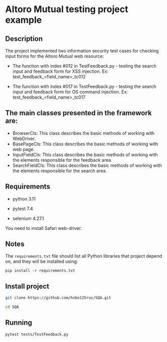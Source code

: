 # Altoro Mutual testing project example

## Description

The project implemented two information security test cases for checking input forms for the Altoro Mutual web resource:

* The function with index #012 in TestFeedback.py - testing the search input and feedback form for XSS injection.
  Ex: test_feedback_<field_name>_tc012

* The function with index #017 in TestFeedback.py - testing the search input and feedback form for OS command injection.
  Ex: test_feedback_<field_name>_tc017

## The main classes presented in the framework are:

- BrowserCls: This class describes the basic methods of working with WebDriver.
- BasePageCls: This class describes the basic methods of working with web page.
- InputFieldCls: This class describes the basic methods of working with the elements responsible for the feedback area.
- SearchFieldCls: This class describes the basic methods of working with the elements responsible for the search area.

## Requirements

- python 3.11

- pytest 7.4

- selenium 4.27.1

You need to install Safari web-driver.

## Notes
The `requirements.txt` file should list all Python libraries that project
depend on, and they will be installed using:

```
pip install -r requirements.txt
```

## Install project

```bash
git clone https://github.com/hobo125rus/SQA.git

cd SQA

```

## Running

```bash
pytest tests/TestFeedback.py

```
